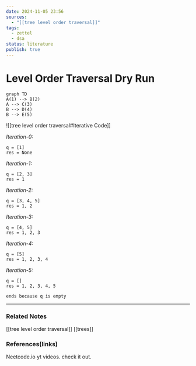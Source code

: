 ```yaml
---
date: 2024-11-05 23:56
sources:
  - "[[tree level order traversal]]"
tags:
  - zettel
  - dsa
status: literature
publish: true
---
```

# Level Order Traversal Dry Run

```mermaid
graph TD
A(1) --> B(2)
A --> C(3)
B --> D(4)
B --> E(5)
```

![[tree level order traversal#Iterative Code]]

*Iteration-0:*
```
q = [1]
res = None
```

*Iteration-1:*
```
q = [2, 3]
res = 1
```

*Iteration-2:*
```
q = [3, 4, 5]
res = 1, 2
```

*Iteration-3:*
```
q = [4, 5]
res = 1, 2, 3
```

*Iteration-4:*
```
q = [5]
res = 1, 2, 3, 4
```

*Iteration-5:*
```
q = []
res = 1, 2, 3, 4, 5

ends because q is empty
```

---
### Related Notes
[[tree level order traversal]]
[[trees]]

### References(links)
Neetcode.io yt videos. check it out.